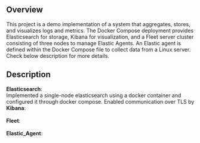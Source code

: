 ## Overview
This project is a demo implementation of a system that aggregates, stores, and visualizes logs and metrics. The Docker Compose deployment provides Elasticsearch for storage, Kibana for visualization, and a Fleet server cluster consisting of three nodes to manage Elastic Agents. An Elastic agent is defined within the Docker Compose file to collect data from a Linux server. Check below description for more details. 

## Description
**Elasticsearch**:<br>
Implemented a single-node elasticsearch using a docker container and configured it through docker compose. Enabled communication over TLS by <br>
**Kibana**:<br>
<br>
**Fleet**:<br>
<br>
**Elastic_Agent**:<br>
<br>

